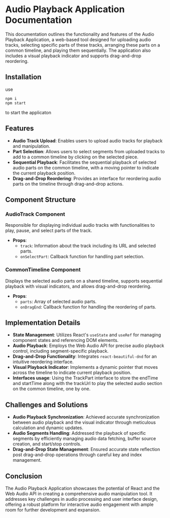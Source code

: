 # Audio Playback Application Documentation

This documentation outlines the functionality and features of the Audio Playback Application, a web-based tool designed for uploading audio tracks, selecting specific parts of these tracks, arranging these parts on a common timeline, and playing them sequentially. The application also includes a visual playback indicator and supports drag-and-drop reordering.

## Installation
use 
```
npm i
npm start
```
to start the applicaton


## Features

- **Audio Track Upload**: Enables users to upload audio tracks for playback and manipulation.
- **Part Selection**: Allows users to select segments from uploaded tracks to add to a common timeline by clicking on the selected piece.
- **Sequential Playback**: Facilitates the sequential playback of selected audio parts on the common timeline, with a moving pointer to indicate the current playback position.
- **Drag-and-Drop Reordering**: Provides an interface for reordering audio parts on the timeline through drag-and-drop actions.

## Component Structure

### AudioTrack Component

Responsible for displaying individual audio tracks with functionalities to play, pause, and select parts of the track.

- **Props**:
  - `track`: Information about the track including its URL and selected parts.
  - `onSelectPart`: Callback function for handling part selection.

### CommonTimeline Component

Displays the selected audio parts on a shared timeline, supports sequential playback with visual indicators, and allows drag-and-drop reordering.

- **Props**:
  - `parts`: Array of selected audio parts.
  - `onDragEnd`: Callback function for handling the reordering of parts.

## Implementation Details

- **State Management**: Utilizes React's `useState` and `useRef` for managing component states and referencing DOM elements.
- **Audio Playback**: Employs the Web Audio API for precise audio playback control, including segment-specific playback.
- **Drag-and-Drop Functionality**: Integrates `react-beautiful-dnd` for an intuitive reordering interface.
- **Visual Playback Indicator**: Implements a dynamic pointer that moves across the timeline to indicate current playback position.
- **Interfaces usage**: Using the TrackPart interface to store the endTime and startTime along with the trackUrl to play the selected audio section on the common timeline, one by one.

## Challenges and Solutions

- **Audio Playback Synchronization**: Achieved accurate synchronization between audio playback and the visual indicator through meticulous calculation and dynamic updates.
- **Audio Segments Handling**: Addressed the playback of specific segments by efficiently managing audio data fetching, buffer source creation, and start/stop controls.
- **Drag-and-Drop State Management**: Ensured accurate state reflection post drag-and-drop operations through careful key and index management.


## Conclusion

The Audio Playback Application showcases the potential of React and the Web Audio API in creating a comprehensive audio manipulation tool. It addresses key challenges in audio processing and user interface design, offering a robust platform for interactive audio engagement with ample room for further development and expansion.
